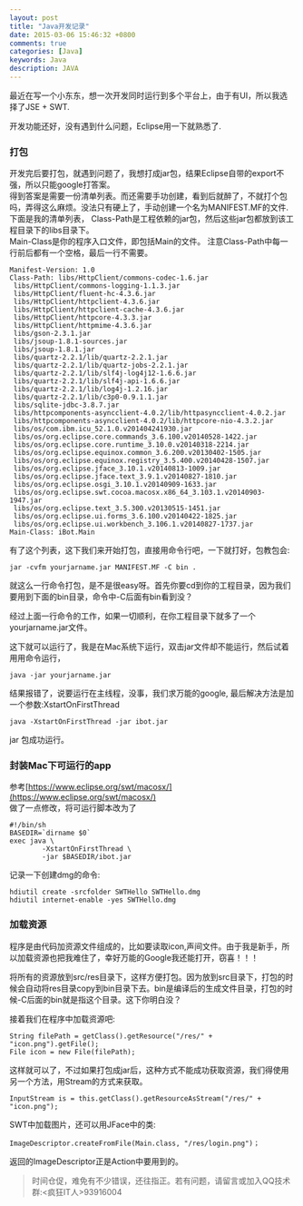 ```yaml
---
layout: post
title: "Java开发记录"
date: 2015-03-06 15:46:32 +0800
comments: true
categories: [Java]
keywords: Java
description: JAVA
---
```


最近在写一个小东东，想一次开发同时运行到多个平台上，由于有UI，所以我选择了JSE + SWT. <br>


开发功能还好，没有遇到什么问题，Eclipse用一下就熟悉了.<br>

### 打包
开发完后要打包，就遇到问题了，我想打成jar包，结果Eclipse自带的export不强，所以只能google打答案。<br>
得到答案是需要一份清单列表。而还需要手功创建，看到后就醉了，不就打个包吗，弄得这么麻烦。没法只有硬上了，手动创建一个名为MANIFEST.MF的文件.<br>
下面是我的清单列表， Class-Path是工程依赖的jar包，然后这些jar包都放到该工程目录下的libs目录下。<br>
Main-Class是你的程序入口文件，即包括Main的文件。 注意Class-Path中每一行前后都有一个空格，最后一行不需要。

```
Manifest-Version: 1.0
Class-Path: libs/HttpClient/commons-codec-1.6.jar 
 libs/HttpClient/commons-logging-1.1.3.jar 
 libs/HttpClient/fluent-hc-4.3.6.jar 
 libs/HttpClient/httpclient-4.3.6.jar 
 libs/HttpClient/httpclient-cache-4.3.6.jar 
 libs/HttpClient/httpcore-4.3.3.jar 
 libs/HttpClient/httpmime-4.3.6.jar 
 libs/gson-2.3.1.jar 
 libs/jsoup-1.8.1-sources.jar 
 libs/jsoup-1.8.1.jar 
 libs/quartz-2.2.1/lib/quartz-2.2.1.jar 
 libs/quartz-2.2.1/lib/quartz-jobs-2.2.1.jar 
 libs/quartz-2.2.1/lib/slf4j-log4j12-1.6.6.jar 
 libs/quartz-2.2.1/lib/slf4j-api-1.6.6.jar 
 libs/quartz-2.2.1/lib/log4j-1.2.16.jar 
 libs/quartz-2.2.1/lib/c3p0-0.9.1.1.jar 
 libs/sqlite-jdbc-3.8.7.jar 
 libs/httpcomponents-asyncclient-4.0.2/lib/httpasyncclient-4.0.2.jar 
 libs/httpcomponents-asyncclient-4.0.2/lib/httpcore-nio-4.3.2.jar 
 libs/os/com.ibm.icu_52.1.0.v201404241930.jar 
 libs/os/org.eclipse.core.commands_3.6.100.v20140528-1422.jar 
 libs/os/org.eclipse.core.runtime_3.10.0.v20140318-2214.jar 
 libs/os/org.eclipse.equinox.common_3.6.200.v20130402-1505.jar 
 libs/os/org.eclipse.equinox.registry_3.5.400.v20140428-1507.jar 
 libs/os/org.eclipse.jface_3.10.1.v20140813-1009.jar 
 libs/os/org.eclipse.jface.text_3.9.1.v20140827-1810.jar 
 libs/os/org.eclipse.osgi_3.10.1.v20140909-1633.jar 
 libs/os/org.eclipse.swt.cocoa.macosx.x86_64_3.103.1.v20140903-1947.jar 
 libs/os/org.eclipse.text_3.5.300.v20130515-1451.jar 
 libs/os/org.eclipse.ui.forms_3.6.100.v20140422-1825.jar 
 libs/os/org.eclipse.ui.workbench_3.106.1.v20140827-1737.jar
Main-Class: iBot.Main
```

有了这个列表，这下我们来开始打包，直接用命令行吧，一下就打好，包教包会:

```
jar -cvfm yourjarname.jar MANIFEST.MF -C bin .
```
就这么一行命令打包，是不是很easy呀。首先你要cd到你的工程目录，因为我们要用到下面的bin目录，命令中-C后面有bin看到没？

经过上面一行命令的工作，如果一切顺利，在你工程目录下就多了一个yourjarname.jar文件。

这下就可以运行了，我是在Mac系统下运行，双击jar文件却不能运行，然后试着用用命令运行，

```
java -jar yourjarname.jar
```
结果报错了，说要运行在主线程，没事，我们求万能的google, 最后解决方法是加一个参数:XstartOnFirstThread

```
java -XstartOnFirstThread -jar ibot.jar
```
jar 包成功运行。


### 封装Mac下可运行的app
参考[https://www.eclipse.org/swt/macosx/](https://www.eclipse.org/swt/macosx/) <BR>
做了一点修改，将可运行脚本改为了

```
#!/bin/sh
BASEDIR=`dirname $0`
exec java \
        -XstartOnFirstThread \
        -jar $BASEDIR/ibot.jar
```

记录一下创建dmg的命令:

```
hdiutil create -srcfolder SWTHello SWTHello.dmg
hdiutil internet-enable -yes SWTHello.dmg
```


### 加载资源
程序是由代码加资源文件组成的，比如要读取icon,声间文件。由于我是新手，所以加载资源也把我难住了，幸好万能的Google我还能打开，窃喜！！！

将所有的资源放到src/res目录下，这样方便打包。因为放到src目录下，打包的时候会自动将res目录copy到bin目录下去。bin是编译后的生成文件目录，打包的时候-C后面的bin就是指这个目录。这下你明白没？<br>

接着我们在程序中加载资源吧: <br>
```
String filePath = getClass().getResource("/res/" + "icon.png").getFile();
File icon = new File(filePath);
```
这样就可以了，不过如果打包成jar后，这种方式不能成功获取资源，我们得使用另一个方法，用Stream的方式来获取。

```
InputStream is = this.getClass().getResourceAsStream("/res/" + "icon.png"); 
```

SWT中加载图片，还可以用JFace中的类:

```
ImageDescriptor.createFromFile(Main.class, "/res/login.png")；
```
返回的ImageDescriptor正是Action中要用到的。


>时间仓促，难免有不少错误，还往指正。若有问题，请留言或加入QQ技术群:<疯狂IT人>93916004

